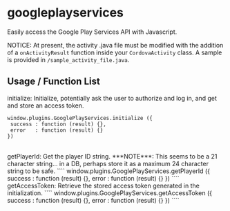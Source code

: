 googleplayservices
==================

Easily access the Google Play Services API with Javascript.

NOTICE: At present, the activity .java file must be modified with the addition of a ``onActivityResult`` function inside your ``CordovaActivity`` class. A sample is provided in ``/sample_activity_file.java``.

Usage / Function List
----------------------

initialize: Initialize, potentially ask the user to authorize and log in, and get and store an access token.
````
window.plugins.GooglePlayServices.initialize ({
 success : function (result) {},
 error   : function (result) {}
})
````
<br/>
getPlayerId: Get the player ID string. ***NOTE***: This seems to be a 21 character string... in a DB, perhaps store it as a maximum 24 character string to be safe.
````
window.plugins.GooglePlayServices.getPlayerId ({
 success : function (result) {},
 error   : function (result) {}
})
````
<br/>
getAccessToken: Retrieve the stored access token generated in the initialization.
````
window.plugins.GooglePlayServices.getAccessToken ({
 success : function (result) {},
 error   : function (result) {}
})
````

